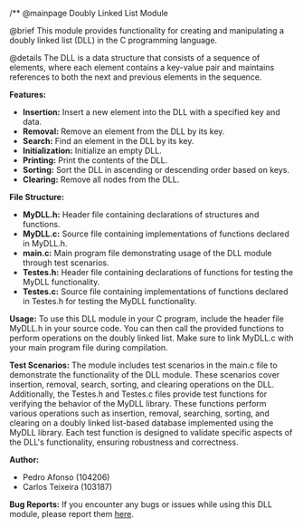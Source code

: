 /**
 @mainpage Doubly Linked List Module
 
 @brief This module provides functionality for creating and manipulating a doubly linked list (DLL) in the C programming language.
 
 @details The DLL is a data structure that consists of a sequence of elements, where each element contains a key-value pair
 and maintains references to both the next and previous elements in the sequence.
 
 <b>Features:</b>
 - <b>Insertion:</b> Insert a new element into the DLL with a specified key and data.
 - <b>Removal:</b> Remove an element from the DLL by its key.
 - <b>Search:</b> Find an element in the DLL by its key.
 - <b>Initialization:</b> Initialize an empty DLL.
 - <b>Printing:</b> Print the contents of the DLL.
 - <b>Sorting:</b> Sort the DLL in ascending or descending order based on keys.
 - <b>Clearing:</b> Remove all nodes from the DLL.
 
 <b>File Structure:</b>
 - <b>MyDLL.h:</b> Header file containing declarations of structures and functions.
 - <b>MyDLL.c:</b> Source file containing implementations of functions declared in MyDLL.h.
 - <b>main.c:</b> Main program file demonstrating usage of the DLL module through test scenarios.
 - <b>Testes.h:</b> Header file containing declarations of functions for testing the MyDLL functionality.
 - <b>Testes.c:</b> Source file containing implementations of functions declared in Testes.h for testing the MyDLL functionality.
 
 <b>Usage:</b>
 To use this DLL module in your C program, include the header file MyDLL.h in your source code. You can then
 call the provided functions to perform operations on the doubly linked list. Make sure to link MyDLL.c with your
 main program file during compilation.
 
 <b>Test Scenarios:</b>
 The module includes test scenarios in the main.c file to demonstrate the functionality of the DLL module.
 These scenarios cover insertion, removal, search, sorting, and clearing operations on the DLL. Additionally, the
 Testes.h and Testes.c files provide test functions for verifying the behavior of the MyDLL library. These functions
 perform various operations such as insertion, removal, searching, sorting, and clearing on a doubly linked list-based
 database implemented using the MyDLL library. Each test function is designed to validate specific aspects of the DLL's
 functionality, ensuring robustness and correctness.

 
 <b>Author:</b>
 - Pedro Afonso (104206)
 - Carlos Teixeira (103187)
 
 <b>Bug Reports:</b>
 If you encounter any bugs or issues while using this DLL module, please report them
 <a href="https://github.com/pisko19/SETR/issues">here</a>.
 

